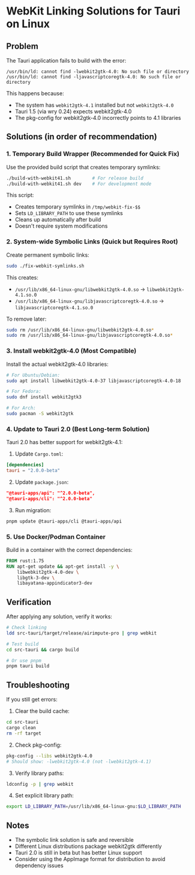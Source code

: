# WebKit Linking Solutions for Tauri on Linux

## Problem
The Tauri application fails to build with the error:
```
/usr/bin/ld: cannot find -lwebkit2gtk-4.0: No such file or directory
/usr/bin/ld: cannot find -ljavascriptcoregtk-4.0: No such file or directory
```

This happens because:
- The system has `webkit2gtk-4.1` installed but not `webkit2gtk-4.0`
- Tauri 1.5 (via wry 0.24) expects webkit2gtk-4.0
- The pkg-config for webkit2gtk-4.0 incorrectly points to 4.1 libraries

## Solutions (in order of recommendation)

### 1. Temporary Build Wrapper (Recommended for Quick Fix)
Use the provided build script that creates temporary symlinks:

```bash
./build-with-webkit41.sh        # For release build
./build-with-webkit41.sh dev    # For development mode
```

This script:
- Creates temporary symlinks in `/tmp/webkit-fix-$$`
- Sets `LD_LIBRARY_PATH` to use these symlinks
- Cleans up automatically after build
- Doesn't require system modifications

### 2. System-wide Symbolic Links (Quick but Requires Root)
Create permanent symbolic links:

```bash
sudo ./fix-webkit-symlinks.sh
```

This creates:
- `/usr/lib/x86_64-linux-gnu/libwebkit2gtk-4.0.so` → `libwebkit2gtk-4.1.so.0`
- `/usr/lib/x86_64-linux-gnu/libjavascriptcoregtk-4.0.so` → `libjavascriptcoregtk-4.1.so.0`

To remove later:
```bash
sudo rm /usr/lib/x86_64-linux-gnu/libwebkit2gtk-4.0.so*
sudo rm /usr/lib/x86_64-linux-gnu/libjavascriptcoregtk-4.0.so*
```

### 3. Install webkit2gtk-4.0 (Most Compatible)
Install the actual webkit2gtk-4.0 libraries:

```bash
# For Ubuntu/Debian:
sudo apt install libwebkit2gtk-4.0-37 libjavascriptcoregtk-4.0-18

# For Fedora:
sudo dnf install webkit2gtk3

# For Arch:
sudo pacman -S webkit2gtk
```

### 4. Update to Tauri 2.0 (Best Long-term Solution)
Tauri 2.0 has better support for webkit2gtk-4.1:

1. Update `Cargo.toml`:
```toml
[dependencies]
tauri = "2.0.0-beta"
```

2. Update `package.json`:
```json
"@tauri-apps/api": "^2.0.0-beta",
"@tauri-apps/cli": "^2.0.0-beta"
```

3. Run migration:
```bash
pnpm update @tauri-apps/cli @tauri-apps/api
```

### 5. Use Docker/Podman Container
Build in a container with the correct dependencies:

```dockerfile
FROM rust:1.75
RUN apt-get update && apt-get install -y \
    libwebkit2gtk-4.0-dev \
    libgtk-3-dev \
    libayatana-appindicator3-dev
```

## Verification

After applying any solution, verify it works:

```bash
# Check linking
ldd src-tauri/target/release/airimpute-pro | grep webkit

# Test build
cd src-tauri && cargo build

# Or use pnpm
pnpm tauri build
```

## Troubleshooting

If you still get errors:

1. Clear the build cache:
```bash
cd src-tauri
cargo clean
rm -rf target
```

2. Check pkg-config:
```bash
pkg-config --libs webkit2gtk-4.0
# Should show: -lwebkit2gtk-4.0 (not -lwebkit2gtk-4.1)
```

3. Verify library paths:
```bash
ldconfig -p | grep webkit
```

4. Set explicit library path:
```bash
export LD_LIBRARY_PATH=/usr/lib/x86_64-linux-gnu:$LD_LIBRARY_PATH
```

## Notes

- The symbolic link solution is safe and reversible
- Different Linux distributions package webkit2gtk differently
- Tauri 2.0 is still in beta but has better Linux support
- Consider using the AppImage format for distribution to avoid dependency issues